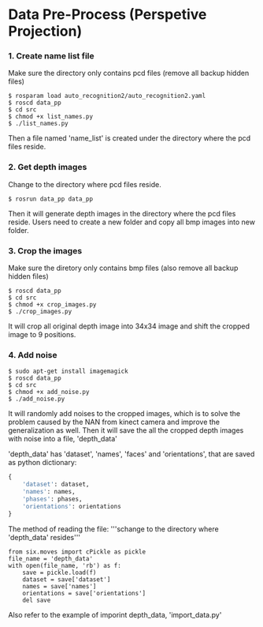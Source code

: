 # Data Pre-Process (Perspetive Projection)
 
### 1. Create name list file
Make sure the directory only contains pcd files (remove all backup hidden files)
```shell
$ rosparam load auto_recognition2/auto_recognition2.yaml
$ roscd data_pp
$ cd src 
$ chmod +x list_names.py
$ ./list_names.py
```
Then a file named 'name_list' is created under the directory where the pcd files reside.
    
### 2. Get depth images
Change to the directory where pcd files reside.
```shell
$ rosrun data_pp data_pp
```
Then it will generate depth images in the directory where the pcd files reside. Users need to create a new folder and copy all bmp images into new folder.

### 3. Crop the images
Make sure the diretory only contains bmp files (also remove all backup hidden files)
```shell
$ roscd data_pp
$ cd src
$ chmod +x crop_images.py
$ ./crop_images.py
```
It will crop all original depth image into 34x34 image and shift the cropped image to 9 positions.

### 4. Add noise
```shell
$ sudo apt-get install imagemagick
$ roscd data_pp
$ cd src
$ chmod +x add_noise.py
$ ./add_noise.py
```
It will randomly add noises to the cropped images, which is to solve the problem caused by the NAN from kinect camera and improve the generalization as well. Then it will save the all the cropped depth images with noise into a file, 'depth_data'

'depth_data' has 'dataset', 'names', 'faces' and 'orientations', that are saved as python dictionary:
```python
{
	'dataset': dataset,
	'names': names,
	'phases': phases,
	'orientations': orientations
}
```

The method of reading the file:
'''schange to the directory where 'depth_data' resides'''
```python3
from six.moves import cPickle as pickle
file_name = 'depth_data'
with open(file_name, 'rb') as f:
    save = pickle.load(f)
    dataset = save['dataset']
    names = save['names']
    orientations = save['orientations']
  	del save
```
Also refer to the example of imporint depth_data, 'import_data.py'
